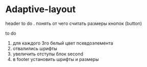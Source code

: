 # Adaptive-layout
header to do
. понять от чего считать размеры кнопок (button)

 to do
1. для каждого 3го белый цвет псевдоэлемента
2. отвалились шрифты
3. увеличить отступы блок second
4. в footer установить шрифты и размеры 
